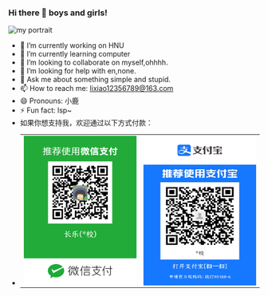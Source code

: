 
### Hi there 👋 boys and girls!



![my portrait](https://ss2.bdstatic.com/70cFvnSh_Q1YnxGkpoWK1HF6hhy/it/u=3121617516,2313216348&fm=26&gp=0.jpg)

- 🔭 I’m currently working on HNU
- 🌱 I’m currently learning computer
- 👯 I’m looking to collaborate on myself,ohhhh.
- 🤔 I’m looking for help with en,none.
- 💬 Ask me about something simple and stupid.
- 📫 How to reach me: lixiao12356789@163.com
- 😄 Pronouns: 小鹿
- ⚡ Fun fact: lsp~
- 如果你想支持我，欢迎通过以下方式付款：
- <table><tr>
<td>
<img src="https://github.com/heeler-deer/heeler-deer/blob/main/wx.png?raw=true" width = "300" height = "300" div align=right /></td>
<td><img src="https://github.com/heeler-deer/heeler-deer/blob/main/zfb.jpg?raw=true" width = "300" height = "300" div align=left /></td>
</tr></table>



